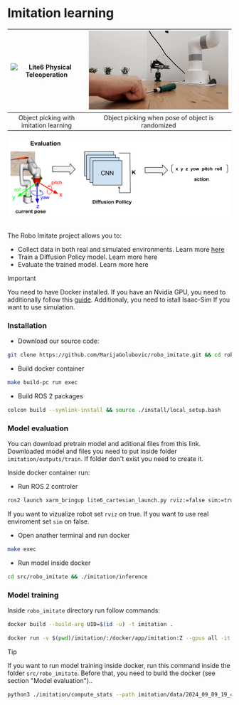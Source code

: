 # Imitation learning 

| ![Lite6 Physical Teleoperation](./media/pick_object.gif)  | ![UR5e Webots Teleoperation](./media/move_object.gif) |
|:-------------------------------------------------------------------:|:----------------------------------------------------:|
| Object picking with imitation learning                         | Object picking when pose of object is randomized    |

<div align="center">
	<img src="./media/robo_imitate.png">
</div>

</br>

The Robo Imitate project allows you to:

- Collect data in both real and simulated environments. Learn more [here](xarm_bringup/scripts/README.md)
- Train a Diffusion Policy model. Learn more here
- Evaluate the trained model. Learn more here


>[!IMPORTANT]  
You need to have Docker installed. If you have an Nvidia GPU, you need to additionally follow this [guide](https://docs.nvidia.com/datacenter/cloud-native/container-toolkit/latest/install-guide.html). Additionaly, you need to istall Isaac-Sim If you want to use simulation. 

### Installation
- Download our source code:
```sh
git clone https://github.com/MarijaGolubovic/robo_imitate.git && cd robo_imitate/docker
```

- Build docker container
```sh
make build-pc run exec
```
- Build ROS 2 packages
```sh
colcon build --symlink-install && source ./install/local_setup.bash
```

### Model evaluation
You can download pretrain model and aditional files from this link. Downloaded model and files you need to put inside folder `imitation/outputs/train`. If folder don't exist you need to create it.


Inside docker container run:
- Run ROS 2 controler
```sh
ros2 launch xarm_bringup lite6_cartesian_launch.py rviz:=false sim:=true
```
If you want to vizualize robot set `rviz` on true. If you want to use real enviroment set `sim` on false.

- Open anather terminal and run docker
```sh
make exec
```

- Run model inside docker
```sh
cd src/robo_imitate && ./imitation/inference
```

### Model training

Inside `robo_imitate` directory run follow commands:

```sh 
docker build --build-arg UID=$(id -u) -t imitation .
```

```sh
docker run -v $(pwd)/imitation/:/docker/app/imitation:Z --gpus all -it -e DATA_PATH=imitation/data/2024_09_09_19_47_17.parquet -e EPOCH=10 imitation
```

>[!TIP]
 If you want to run model training inside docker, run this command inside the folder `src/robo_imitate`. Before that, you need to build the docker (see section "Model evaluation").. 

```sh
python3 ./imitation/compute_stats --path imitation/data/2024_09_09_19_47_17.parquet  && python3 ./imitation/train_script --path imitation/data/2024_09_09_19_47_17.parquet  --epoch 1000
```